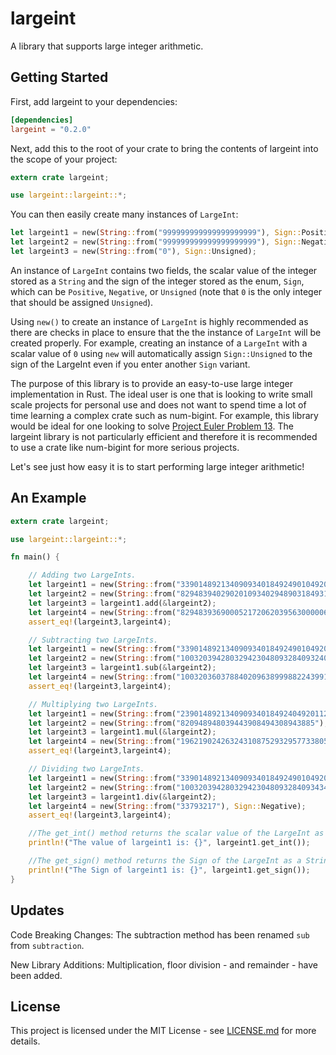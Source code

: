 # largeint
A library that supports large integer arithmetic.

## Getting Started
First, add largeint to your dependencies:
```toml
[dependencies]
largeint = "0.2.0"
```
Next, add this to the root of your crate to bring the contents of largeint into the scope of your project:
```rust
extern crate largeint;

use largeint::largeint::*;
```

You can then easily create many instances of `LargeInt`:
```rust
let largeint1 = new(String::from("999999999999999999999"), Sign::Positive);
let largeint2 = new(String::from("999999999999999999999"), Sign::Negative);
let largeint3 = new(String::from("0"), Sign::Unsigned);
```
An instance of `LargeInt` contains two fields, the scalar value of the integer stored as a `String` and the sign of the integer stored as the enum, `Sign`, which can be `Positive`, `Negative`, or `Unsigned` (note that `0` is the only integer that should be assigned `Unsigned`).

Using `new()` to create an instance of `LargeInt` is highly recommended as there are checks in place to ensure that the the instance of `LargeInt` will be created properly. For example, creating an instance of a `LargeInt` with a scalar value of `0` using `new` will automatically assign `Sign::Unsigned` to the sign of the LargeInt even if you enter another `Sign` variant.  

The purpose of this library is to provide an easy-to-use large integer implementation in Rust.
The ideal user is one that is looking to write small scale projects for personal use and does
not want to spend time a lot of time learning a complex crate such as num-bigint. For example,
this library would be ideal for one looking to solve [Project Euler Problem 13](https://projecteuler.net/problem=13).
The largeint library is not particularly efficient and therefore it is recommended to use
a crate like num-bigint for more serious projects.

Let's see just how easy it is to start performing large integer arithmetic!

## An Example

```rust
extern crate largeint;

use largeint::largeint::*;

fn main() {

    // Adding two LargeInts.
    let largeint1 = new(String::from("33901489213409093401849249010492000112"), Sign::Positive);
    let largeint2 = new(String::from("8294839402902010934029489031849310009324234230"), Sign::Negative);
    let largeint3 = largeint1.add(&largeint2);
    let largeint4 = new(String::from("8294839369000521720620395630000060998832234118"), Sign::Negative);
    assert_eq!(largeint3,largeint4);

    // Subtracting two LargeInts.
    let largeint1 = new(String::from("33901489213409093401849249010492000112"), Sign::Negative);
    let largeint2 = new(String::from("100320394280329423048093284093240234809833999"), Sign::Negative);
    let largeint3 = largeint1.sub(&largeint2);
    let largeint4 = new(String::from("100320360378840209638999882243991224317833887"), Sign::Positive);
    assert_eq!(largeint3,largeint4);

    // Multiplying two LargeInts.
    let largeint1 = new(String::from("239014892134090934018492404920112"), Sign::Negative);
    let largeint2 = new(String::from("820948948039443908494308943885"), Sign::Negative);
    let largeint3 = largeint1.mul(&largeint2);
    let largeint4 = new(String::from("196219024263243108752932957733805138559777844813650340515915120"), Sign::Positive);
    assert_eq!(largeint3,largeint4);

    // Dividing two LargeInts.
    let largeint1 = new(String::from("33901489213409093401849249010492088384894374938712"), Sign::Positive);
    let largeint2 = new(String::from("1003203942803294230480932840934343489333999"), Sign::Negative);
    let largeint3 = largeint1.div(&largeint2);
    let largeint4 = new(String::from("33793217"), Sign::Negative);
    assert_eq!(largeint3,largeint4);

    //The get_int() method returns the scalar value of the LargeInt as a String.
    println!("The value of largeint1 is: {}", largeint1.get_int());

    //The get_sign() method returns the Sign of the LargeInt as a String.
    println!("The Sign of largeint1 is: {}", largeint1.get_sign());
}

```
## Updates
Code Breaking Changes:
The subtraction method has been renamed `sub` from  `subtraction`.

New Library Additions:
Multiplication, floor division - and remainder - have been added.  

## License
This project is licensed under the MIT License - see [LICENSE.md](https://github.com/Starfunk/largeint/blob/master/LICENSE) for more details.


